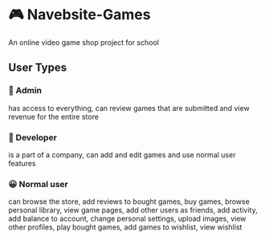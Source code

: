 # 🎮 Navebsite-Games
An online video game shop project for school
## User Types
### 🤖 Admin
has access to everything, can review games that are submitted and view revenue for the entire store
### 👾 Developer
is a part of a company, can add and edit games and use normal user features 
### 😀 Normal user
can browse the store, add reviews to bought games, buy games, browse personal library, view game pages, add other users as friends, add activity, add balance to account, change personal settings, upload images, view other profiles, play bought games, add games to wishlist, view wishlist
